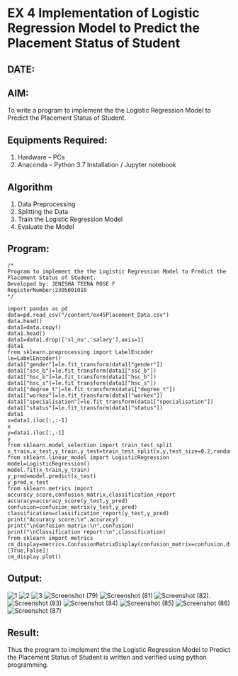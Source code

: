 # EX 4 Implementation of Logistic Regression Model to Predict the Placement Status of Student
## DATE:

## AIM:
To write a program to implement the the Logistic Regression Model to Predict the Placement Status of Student.

## Equipments Required:
1. Hardware – PCs
2. Anaconda – Python 3.7 Installation / Jupyter notebook

## Algorithm
1. Data Preprocessing
2. Splitting the Data
3. Train the Logistic Regression Model
4. Evaluate the Model

## Program:
```
/*
Program to implement the the Logistic Regression Model to Predict the Placement Status of Student.
Developed by: JENISHA TEENA ROSE F
RegisterNumber:2305001010
*/

import pandas as pd
data=pd.read_csv("/content/ex45Placement_Data.csv")
data.head()
data1=data.copy()
data1.head()
data1=data1.drop(['sl_no','salary'],axis=1)
data1
from sklearn.preprocessing import LabelEncoder
le=LabelEncoder()
data1["gender"]=le.fit_transform(data1["gender"])
data1["ssc_b"]=le.fit_transform(data1["ssc_b"])
data1["hsc_b"]=le.fit_transform(data1["hsc_b"])
data1["hsc_s"]=le.fit_transform(data1["hsc_s"])
data1["degree_t"]=le.fit_transform(data1["degree_t"])
data1["workex"]=le.fit_transform(data1["workex"])
data1["specialisation"]=le.fit_transform(data1["specialisation"])
data1["status"]=le.fit_transform(data1["status"])
data1
x=data1.iloc[:,:-1]
x
y=data1.iloc[:,-1]
y
from sklearn.model_selection import train_test_split
x_train,x_test,y_train,y_test=train_test_split(x,y,test_size=0.2,random_state=0)
from sklearn.linear_model import LogisticRegression
model=LogisticRegression()
model.fit(x_train,y_train)
y_pred=model.predict(x_test)
y_pred,x_test
from sklearn.metrics import accuracy_score,confusion_matrix,classification_report
accuracy=accuracy_score(y_test,y_pred)
confusion=confusion_matrix(y_test,y_pred)
classification=classification_report(y_test,y_pred)
print("Accuracy score:\n",accuracy)
print("\nConfusion matrix:\n",confusion)
print("\nClassification report:\n",classification)
from sklearn import metrics
cm_display=metrics.ConfusionMatrixDisplay(confusion_matrix=confusion,display_labels=[True,False])
cm_display.plot()
```

## Output:

![1](https://github.com/user-attachments/assets/246a7764-ca1b-496a-87c1-2d1d22a03b24)
![2](https://github.com/user-attachments/assets/bbb05d08-2462-4eb9-a875-d33a852e8a0b)
![3](https://github.com/user-attachments/assets/c99d57c5-db40-4f95-8096-df89e8da872c)
![Screenshot (79)](https://github.com/user-attachments/assets/fe255eed-6b90-46da-b07f-50adcc2cd906)
![Screenshot (81)](https://github.com/user-attachments/assets/03b0e548-409a-44c8-bf2c-716968d04e0d)
![Screenshot (82)](https://github.com/user-attachments/assets/868bf5c5-a2cf-44f4-a350-bdf38cf4265c).
![Screenshot (83)](https://github.com/user-attachments/assets/7e82915d-649f-4511-9342-337e44e1d1ce)
![Screenshot (84)](https://github.com/user-attachments/assets/51956685-eecd-49fc-a1ef-3a6717805389)
![Screenshot (85)](https://github.com/user-attachments/assets/5534ce69-691f-4154-b49b-3d822e797c63)
![Screenshot (86)](https://github.com/user-attachments/assets/a2a03162-3707-4d79-9102-8068ae7c02d9)
![Screenshot (87)](https://github.com/user-attachments/assets/e4d9a101-5d20-4968-9f6a-fc6457810153)



## Result:
Thus the program to implement the the Logistic Regression Model to Predict the Placement Status of Student is written and verified using python programming.
